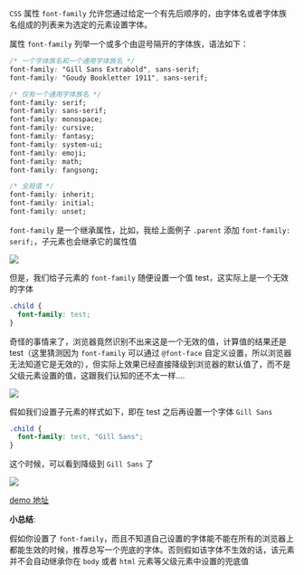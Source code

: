 `CSS` 属性 `font-family` 允许您通过给定一个有先后顺序的，由字体名或者字体族名组成的列表来为选定的元素设置字体。

属性 `font-family` 列举一个或多个由逗号隔开的字体族，语法如下：

```css
/* 一个字体族名和一个通用字体族名 */
font-family: "Gill Sans Extrabold", sans-serif;
font-family: "Goudy Bookletter 1911", sans-serif;

/* 仅有一个通用字体族名 */
font-family: serif;
font-family: sans-serif;
font-family: monospace;
font-family: cursive;
font-family: fantasy;
font-family: system-ui;
font-family: emoji;
font-family: math;
font-family: fangsong;

/* 全局值 */
font-family: inherit;
font-family: initial;
font-family: unset;
```

`font-family` 是一个继承属性，比如，我给上面例子 `.parent` 添加 `font-family: serif;`，子元素也会继承它的属性值

![](https://p3-juejin.byteimg.com/tos-cn-i-k3u1fbpfcp/f5ea418dc4364ea4b616b678611f88c7~tplv-k3u1fbpfcp-zoom-1.image)

但是，我们给子元素的 `font-family` 随便设置一个值 test，这实际上是一个无效的字体

```css
.child {
  font-family: test;
}
```

奇怪的事情来了，浏览器竟然识别不出来这是一个无效的值，计算值的结果还是 test（这里猜测因为 `font-family` 可以通过 `@font-face` 自定义设置，所以浏览器无法知道它是无效的），但实际上效果已经直接降级到浏览器的默认值了，而不是父级元素设置的值，这跟我们认知的还不太一样....

![](https://p3-juejin.byteimg.com/tos-cn-i-k3u1fbpfcp/e9c600a10fa740cab46762875ae98e9d~tplv-k3u1fbpfcp-zoom-1.image)

假如我们设置子元素的样式如下，即在 test 之后再设置一个字体 `Gill Sans`

```css
.child {
  font-family: test, "Gill Sans";
}
```

这个时候，可以看到降级到 `Gill Sans` 了

![](https://p3-juejin.byteimg.com/tos-cn-i-k3u1fbpfcp/507ddc6d863c4a51ae767ab29f46a103~tplv-k3u1fbpfcp-zoom-1.image)

[demo 地址](https://codepen.io/gpingfeng/pen/KKgoVoJ)

**小总结**:

假如你设置了 `font-family`，而且不知道自己设置的字体能不能在所有的浏览器上都能生效的时候，推荐总写一个兜底的字体。否则假如该字体不生效的话，该元素并不会自动继承你在 `body` 或者 `html` 元素等父级元素中设置的兜底值
